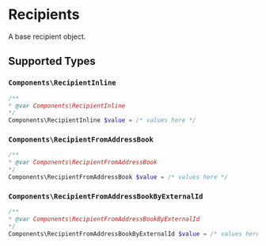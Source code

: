 # Recipients

A base recipient object.


## Supported Types

### `Components\RecipientInline`

```php
/**
* @var Components\RecipientInline
*/
Components\RecipientInline $value = /* values here */
```

### `Components\RecipientFromAddressBook`

```php
/**
* @var Components\RecipientFromAddressBook
*/
Components\RecipientFromAddressBook $value = /* values here */
```

### `Components\RecipientFromAddressBookByExternalId`

```php
/**
* @var Components\RecipientFromAddressBookByExternalId
*/
Components\RecipientFromAddressBookByExternalId $value = /* values here */
```

